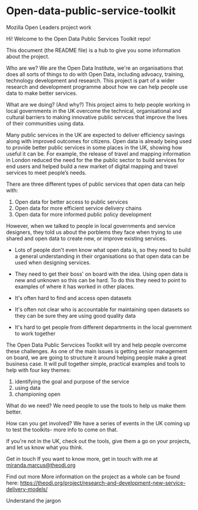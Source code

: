 # Open-data-public-service-toolkit
Mozilla Open Leaders project work


Hi! Welcome to the Open Data Public Services Toolkit repo! 

This document (the README file) is a hub to give you some information about the project. 

Who are we?
We are the Open Data Institute, we're an organisations that does all sorts of things to do with Open Data, including advoacy, training, technology development and research. This project is part of a wider research and development programme about how we can help people use data to make better services. 

What are we doing? (And why?)
This project aims to help people working in local governments in the UK overcome the technical, organisational and cultural barriers to making innovative public servces that improve the lives of their communities using data. 

Many public services in the UK are expected to deliver efficiency savings along with improved outcomes for citizens. Open data is already being used to provide better public services in some places in the UK, showing how useful it can be. For example, the release of travel and mapping information in London reduced the need for the the public sector to build services for end users and helped build a new market of digital mapping and travel services to meet people’s needs.

There are three different types of public services that open data can help with:

1) Open data for better access to public services
2) Open data for more efficient service delivery chains
3) Open data for more informed public policy development 

However, when we talked to people in local governments and service designers, they told us about the porblems they face when trying to use shared and open data to create new, or improve existing services. 

- Lots of people don't even know what open data is, so they need to build a general understanding in their organisations so that open data can be used when designing services.

- They need to get their boss' on board with the idea. Using open data is new and unknown so this can be hard. To do this they need to point to examples of where it has worked in other places.

- It's often hard to find and access open datasets

- It's often not clear who is accountable for maintaining open datasets so they can be sure they are using good quality data

- It's hard to get people from different departments in the local gvernment to work together

The Open Data Public Servcices Toolkit will try and help people overcome these challenges. As one of the main issues is getting senior management on board, we are going to structure it around helping people make a great business case. It will pull together simple, practical examples and tools to help with four key themes: 

1) identifying the goal and purpose of the service
2) using data 
3) championing open 


What do we need?
We need people to use the tools to help us make them better. 

How can you get involved?
We have a series of events in the UK coming up to test the toolkits- more info to come on that. 

If you're not in the UK, check out the tools, give them a go on your projects, and let us know what you think. 

Get in touch
If you want to know more, get in touch with me at miranda.marcus@theodi.org

Find out more
More information on the project as a whole can be found here: https://theodi.org/project/research-and-development-new-service-delivery-models/


Understand the jargon




